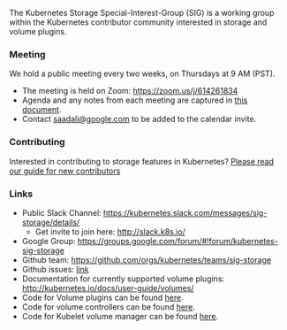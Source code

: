 The Kubernetes Storage Special-Interest-Group (SIG) is a working group within the Kubernetes contributor community interested in storage and volume plugins.

### Meeting
We hold a public meeting every two weeks, on Thursdays at 9 AM (PST).
* The meeting is held on Zoom: https://zoom.us/j/614261834
* Agenda and any notes from each meeting are captured in [this document](https://docs.google.com/document/d/1-8KEG8AjAgKznS9NFm3qWqkGyCHmvU6HVl0sk5hwoAE/edit?usp=sharing).
* Contact saadali@google.com to be added to the calendar invite.

### Contributing
Interested in contributing to storage features in Kubernetes? [Please read our guide for new contributors](https://github.com/kubernetes/community/blob/master/sig-storage/contributing.md)

### Links
* Public Slack Channel: https://kubernetes.slack.com/messages/sig-storage/details/
  * Get invite to join here: http://slack.k8s.io/
* Google Group: https://groups.google.com/forum/#!forum/kubernetes-sig-storage
* Github team: https://github.com/orgs/kubernetes/teams/sig-storage
* Github issues: [link](https://github.com/kubernetes/kubernetes/issues?q=is%3Aopen+is%3Aissue+label%3Aarea%2Fstorage)
* Documentation for currently supported volume plugins: http://kubernetes.io/docs/user-guide/volumes/
* Code for Volume plugins can be found [here](https://github.com/kubernetes/kubernetes/tree/master/pkg/volume).
* Code for volume controllers can be found [here](https://github.com/kubernetes/kubernetes/tree/master/pkg/controller/volume/).
* Code for Kubelet volume manager can be found [here](https://github.com/kubernetes/kubernetes/blob/master/pkg/kubelet/volumemanager/).
